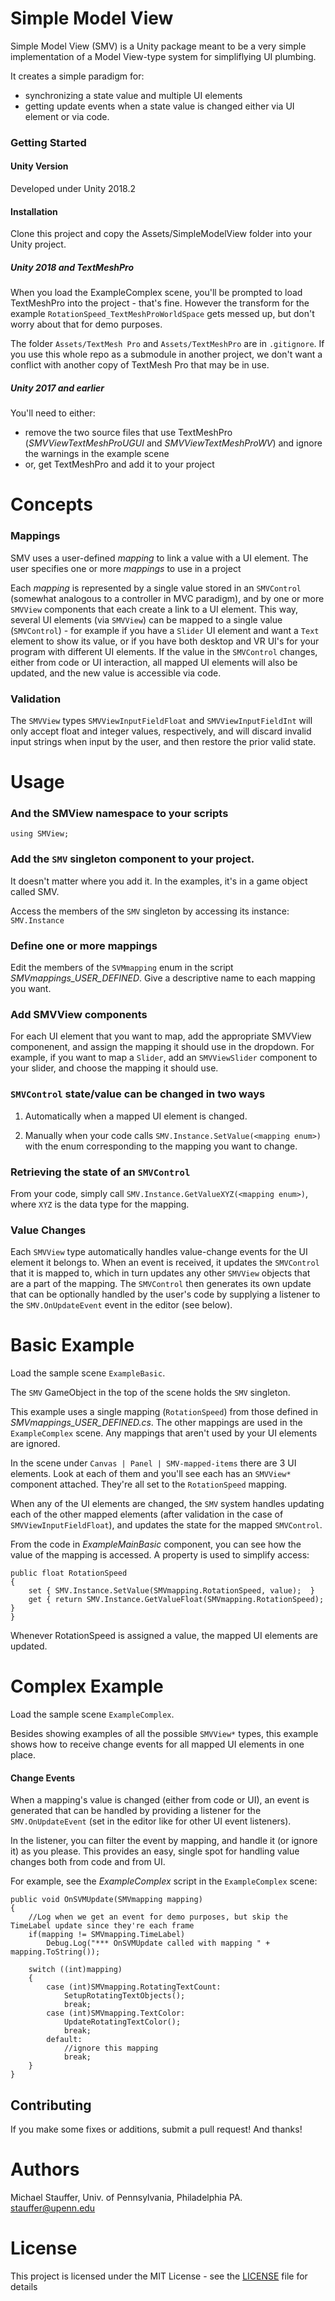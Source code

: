 # Simple Model View

Simple Model View (SMV) is a Unity package meant to be a very simple implementation of a Model View-type system for simpliflying UI plumbing. 

It creates a simple paradigm for:
- synchronizing a state value and multiple UI elements
- getting update events when a state value is changed either via UI element or via code.

### Getting Started

#### Unity Version
Developed under Unity 2018.2

#### Installation

Clone this project and copy the Assets/SimpleModelView folder into your Unity project.

##### Unity 2018 and TextMeshPro
When you load the ExampleComplex scene, you'll be prompted to load TextMeshPro into the project - that's fine. However the transform for the example `RotationSpeed_TextMeshProWorldSpace` gets messed up, but don't worry about that for demo purposes.

The folder `Assets/TextMesh Pro` and `Assets/TextMeshPro` are in `.gitignore`. If you use this whole repo as a submodule in another project, we don't want a conflict with another copy of TextMesh Pro that may be in use.
##### Unity 2017 and earlier
You'll need to either:

- remove the two source files that use TextMeshPro (_SMVViewTextMeshProUGUI_ and _SMVViewTextMeshProWV_) and ignore the warnings in the example scene
- or, get TextMeshPro and add it to your project

# Concepts

### Mappings
SMV uses a user-defined _mapping_ to link a value with a UI element. The user specifies one or more _mappings_ to use in a project

Each _mapping_ is represented by a single value stored in an `SMVControl` (somewhat analogous to a controller in MVC paradigm), and by one or more `SMVView` components that each create a link to a UI element. This way, several UI elements (via `SMVView`) can be mapped to a single value (`SMVControl`) - for example if you have a `Slider` UI element and want a `Text` element to show its value, or if you have both desktop and VR UI's for your program with different UI elements. If the value in the `SMVControl` changes, either from code or UI interaction, all mapped UI elements will also be updated, and the new value is accessible via code.

### Validation

The `SMVView` types `SMVViewInputFieldFloat` and `SMVViewInputFieldInt` will only accept float and integer values, respectively, and will discard invalid input strings when input by the user, and then restore the prior valid state.

# Usage

### And the SMView namespace to your scripts
`using SMView;` 

### Add the `SMV` singleton component to your project.
It doesn't matter where you add it. In the examples, it's in a game object called SMV.

Access the members of the `SMV` singleton by accessing its instance: `SMV.Instance`

### Define one or more mappings
Edit the members of the `SVMmapping` enum in the script _SMVmappings\_USER\_DEFINED_. Give a descriptive name to each mapping you want.

### Add SMVView components
For each UI element that you want to map, add the appropriate SMVView componenent, and assign the mapping it should use in the dropdown. For example, if you want to map a `Slider`, add an `SMVViewSlider` component to your slider, and choose the mapping it should use.

### `SMVControl` state/value can be changed in two ways
1) Automatically when a mapped UI element is changed.

2) Manually when your code calls `SMV.Instance.SetValue(<mapping enum>)` with the enum corresponding to the mapping you want to change.

### Retrieving the state of an `SMVControl`

From your code, simply call `SMV.Instance.GetValueXYZ(<mapping enum>)`, where `XYZ` is the data type for the mapping.

### Value Changes

Each `SMVView` type automatically handles value-change events for the UI element it belongs to. When an event is received, it updates the `SMVControl` that it is mapped to, which in turn updates any other `SMVView` objects that are a part of the mapping. The `SMVControl` then generates its own update that can be optionally handled by the user's code by supplying a listener to the `SMV.OnUpdateEvent` event in the editor (see below).

# Basic Example

Load the sample scene `ExampleBasic`.

The `SMV` GameObject in the top of the scene holds the `SMV` singleton.

This example uses a single mapping (`RotationSpeed`) from those defined in _SMVmappings_USER_DEFINED.cs_. The other mappings are used in the `ExampleComplex` scene. Any mappings that aren't used by your UI elements are ignored.

In the scene under `Canvas | Panel | SMV-mapped-items` there are 3 UI elements. Look at each of them and you'll see each has an `SMVView*` component attached. They're all set to the `RotationSpeed` mapping.

When any of the UI elements are changed, the `SMV` system handles updating each of the other mapped elements (after validation in the case of `SMVViewInputFieldFloat`), and updates the state for the mapped `SMVControl`.

From the code in _ExampleMainBasic_ component, you can see how the value of the mapping is accessed. A property is used to simplify access:

	public float RotationSpeed
	{
	    set { SMV.Instance.SetValue(SMVmapping.RotationSpeed, value);  }
	    get { return SMV.Instance.GetValueFloat(SMVmapping.RotationSpeed); }
	}

Whenever RotationSpeed is assigned a value, the mapped UI elements are updated.

# Complex Example

Load the sample scene `ExampleComplex`.

Besides showing examples of all the possible `SMVView*` types, this example shows how to receive change events for all mapped UI elements in one place.

#### Change Events

When a mapping's value is changed (either from code or UI), an event is generated that can be handled by providing a listener for the `SMV.OnUpdateEvent` (set in the editor like for other UI event listeners).

In the listener, you can filter the event by mapping, and handle it (or ignore it) as you please. This provides an easy, single spot for handling value changes both from code and from UI. 

For example, see the _ExampleComplex_ script in the `ExampleComplex` scene:

    public void OnSVMUpdate(SMVmapping mapping)
    {
        //Log when we get an event for demo purposes, but skip the TimeLabel update since they're each frame
        if(mapping != SMVmapping.TimeLabel)
            Debug.Log("*** OnSVMUpdate called with mapping " + mapping.ToString());

        switch ((int)mapping)
        {
            case (int)SMVmapping.RotatingTextCount:
                SetupRotatingTextObjects();
                break;
            case (int)SMVmapping.TextColor:
                UpdateRotatingTextColor();
                break;
            default:
				//ignore this mapping
                break;
        }
    }   

## Contributing

If you make some fixes or additions, submit a pull request! And thanks!

# Authors

Michael Stauffer, Univ. of Pennsylvania, Philadelphia PA.
stauffer@upenn.edu

# License

This project is licensed under the MIT License - see the [LICENSE](LICENSE) file for details


